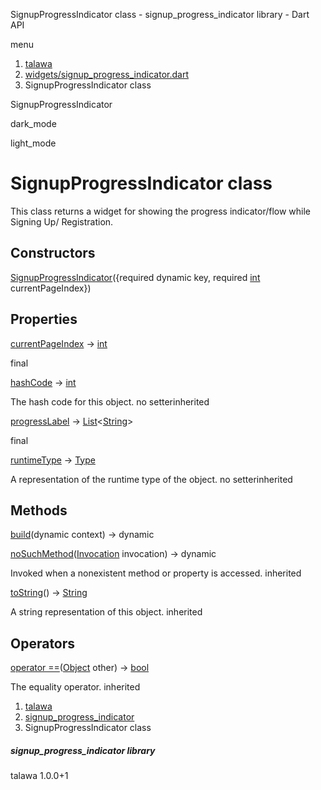 




SignupProgressIndicator class - signup\_progress\_indicator library - Dart API







menu

1. [talawa](../index.html)
2. [widgets/signup\_progress\_indicator.dart](../file-___home_harshil_Desktop_open-source_palisadoes_talawa_lib_widgets_signup_progress_indicator/)
3. SignupProgressIndicator class

SignupProgressIndicator


dark\_mode

light\_mode




# SignupProgressIndicator class


This class returns a widget for showing the
progress indicator/flow while Signing Up/ Registration.


## Constructors

[SignupProgressIndicator](../file-___home_harshil_Desktop_open-source_palisadoes_talawa_lib_widgets_signup_progress_indicator/SignupProgressIndicator/SignupProgressIndicator.html)({required dynamic key, required [int](https://api.flutter.dev/flutter/dart-core/int-class.html) currentPageIndex})




## Properties

[currentPageIndex](../file-___home_harshil_Desktop_open-source_palisadoes_talawa_lib_widgets_signup_progress_indicator/SignupProgressIndicator/currentPageIndex.html)
→ [int](https://api.flutter.dev/flutter/dart-core/int-class.html)

final

[hashCode](https://api.flutter.dev/flutter/dart-core/Object/hashCode.html)
→ [int](https://api.flutter.dev/flutter/dart-core/int-class.html)

The hash code for this object.
no setterinherited

[progressLabel](../file-___home_harshil_Desktop_open-source_palisadoes_talawa_lib_widgets_signup_progress_indicator/SignupProgressIndicator/progressLabel.html)
→ [List](https://api.flutter.dev/flutter/dart-core/List-class.html)<[String](https://api.flutter.dev/flutter/dart-core/String-class.html)>

final

[runtimeType](https://api.flutter.dev/flutter/dart-core/Object/runtimeType.html)
→ [Type](https://api.flutter.dev/flutter/dart-core/Type-class.html)

A representation of the runtime type of the object.
no setterinherited



## Methods

[build](../file-___home_harshil_Desktop_open-source_palisadoes_talawa_lib_widgets_signup_progress_indicator/SignupProgressIndicator/build.html)(dynamic context)
→ dynamic



[noSuchMethod](https://api.flutter.dev/flutter/dart-core/Object/noSuchMethod.html)([Invocation](https://api.flutter.dev/flutter/dart-core/Invocation-class.html) invocation)
→ dynamic


Invoked when a nonexistent method or property is accessed.
inherited

[toString](https://api.flutter.dev/flutter/dart-core/Object/toString.html)()
→ [String](https://api.flutter.dev/flutter/dart-core/String-class.html)


A string representation of this object.
inherited



## Operators

[operator ==](https://api.flutter.dev/flutter/dart-core/Object/operator_equals.html)([Object](https://api.flutter.dev/flutter/dart-core/Object-class.html) other)
→ [bool](https://api.flutter.dev/flutter/dart-core/bool-class.html)


The equality operator.
inherited



 


1. [talawa](../index.html)
2. [signup\_progress\_indicator](../file-___home_harshil_Desktop_open-source_palisadoes_talawa_lib_widgets_signup_progress_indicator/)
3. SignupProgressIndicator class

##### signup\_progress\_indicator library





talawa
1.0.0+1






